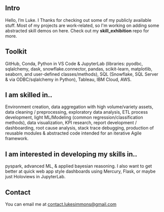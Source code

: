 ## Intro
Hello, I’m Luke.  I Thanks for checking out some of my publicly available stuff. Most of my projects are work-related, so I'm working on adding some abstracted skill demos on here. Check out my **skill_exhibition** repo for more. 

## Toolkit
GitHub, Conda, Python in VS Code & JupyterLab (libraries: pyodbc, sqlalchemy, dask,
snowflake.connector, pandas, scikit-learn, matplotlib, seaborn, and user-defined classes/methods),
SQL (Snowflake, SQL Server & via ODBC/sqlalchemy in Python), Tableau, IBM Cloud, AWS.

## I am skilled in.. 
Environment creation, data aggregation with high volume/variety assets, data cleaning /
preprocessing, exploratory data analysis, ETL process development, light ML/Modeling (common
regression/classification methods), data visualization, KPI research, report development / dashboarding,
root cause analysis, stack trace debugging, production of reusable modules & abstracted code intended
for an iterative Agile framework.

## I am interested in developing my skills in.. 
pyspark, advanced ML, & applied bayesian reasoning. I also want to get better at quick web app style dashboards using Mercury, Flask, or maybe just Holoviews in JupyterLab. 

## Contact
You can email me at contact.lukesimmons@gmail.com


